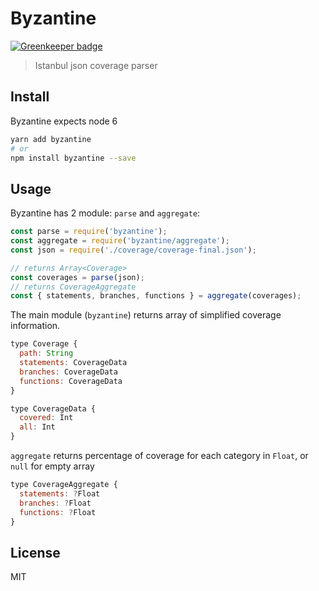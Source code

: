 # Byzantine

[![Greenkeeper badge](https://badges.greenkeeper.io/pveyes/byzantine.svg)](https://greenkeeper.io/)

> Istanbul json coverage parser

## Install

Byzantine expects node 6

```sh
yarn add byzantine
# or
npm install byzantine --save
```

## Usage

Byzantine has 2 module: `parse` and `aggregate`:

```js
const parse = require('byzantine');
const aggregate = require('byzantine/aggregate');
const json = require('./coverage/coverage-final.json');

// returns Array<Coverage>
const coverages = parse(json);
// returns CoverageAggregate
const { statements, branches, functions } = aggregate(coverages);
```

The main module (`byzantine`) returns array of simplified coverage information.

```js
type Coverage {
  path: String
  statements: CoverageData
  branches: CoverageData
  functions: CoverageData
}

type CoverageData {
  covered: Int
  all: Int
}
```

`aggregate` returns percentage of coverage for each category in `Float`, or `null` for empty array

```js
type CoverageAggregate {
  statements: ?Float
  branches: ?Float
  functions: ?Float
}
```

## License

MIT

